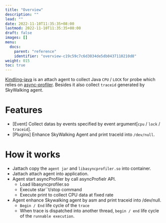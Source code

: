 ```yaml
---
title: "Overview"
description: ""
lead: ""
date: 2022-11-10T11:35:35+08:00
lastmod: 2022-11-10T11:35:35+08:00
draft: false
images: []
menu:
  docs:
    parent: "reference"
    identifier: "overview-c19c59c7c6d3034de5db0437110210d8"
weight: 015
toc: true
---
```


[Kindling-java](https://github.com/CloudDectective-Harmonycloud/kindling-java) is an attach agent to collect Java `CPU` / `LOCK` for probe which relies on [async-profiler](https://github.com/CloudDectective-Harmonycloud/async-profiler). Besides it also collect `traceid` generated by SkyWalking agent.

# Features
* [Event] Collect datas by events specified by event argument[`cpu` / `lock` / `traceid`].
* [Plugins] Enhance SkyWalking Agent and print traceId into `/dev/null`.

# How it works
* Jattach copy the `agent jar` and `libasyncprofiler.so` into container.
* Jattach attach agent into application.
* Agent start asyncProfiler by call asyncProfielr API.
    * Load libasyncprofiler.so
    * Execute star``t/stop command
    * Execute print to collect CPU data at fixed rate
* Agent enhance Skywalking agent by asm and print traceid into /dev/null.
    * `Begin / End` life cycle of the `trace`
    * When trace is dispatched into another thread, `begin / end` life cycle of the `runnable execution`.
